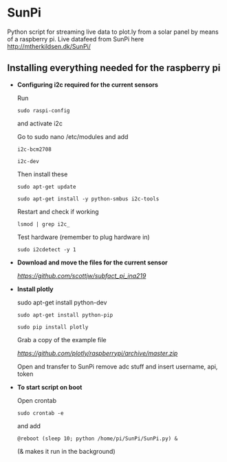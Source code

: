 # SunPi 
Python script for streaming live data to plot.ly from a solar panel by means of a raspberry pi.
Live datafeed from SunPi here http://mtherkildsen.dk/SunPi/

## Installing everything needed for the raspberry pi

* **Configuring i2c required for the current sensors**
 
  Run

      sudo raspi-config

  and activate i2c

  Go to sudo nano /etc/modules and add

      i2c-bcm2708
  
      i2c-dev


  Then install these

      sudo apt-get update
  
      sudo apt-get install -y python-smbus i2c-tools


  Restart and check if working 
  
      lsmod | grep i2c_

  Test hardware (remember to plug hardware in)
  
      sudo i2cdetect -y 1

* **Download and move the files for the current sensor** 
 
  *https://github.com/scottjw/subfact_pi_ina219*


* **Install plotly** 
 
     sudo apt-get install python-dev
  
      sudo apt-get install python-pip
  
      sudo pip install plotly

  Grab a copy of the example file 
  
  *https://github.com/plotly/raspberrypi/archive/master.zip*

  Open and transfer to SunPi
  remove adc stuff and insert username, api, token

* **To start script on boot** 
 
  Open crontab

      sudo crontab -e
 
  and add 

      @reboot (sleep 10; python /home/pi/SunPi/SunPi.py) &

  (& makes it run in the background)
